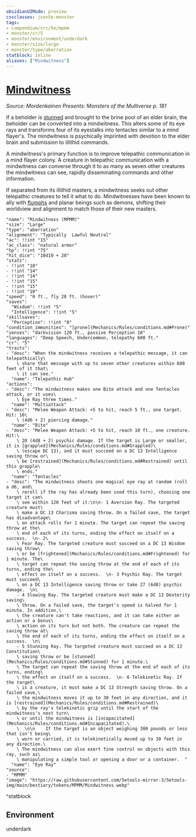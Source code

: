 ```yaml
---
obsidianUIMode: preview
cssclasses: json5e-monster
tags:
- compendium/src/5e/mpmm
- monster/cr/5
- monster/environment/underdark
- monster/size/large
- monster/type/aberration
statblock: inline
aliases: ["Mindwitness"]
---
```

# [Mindwitness](Mechanics\bestiary\aberration/mindwitness-mpmm.md)
*Source: Mordenkainen Presents: Monsters of the Multiverse p. 181*  

If a beholder is [stunned](Mechanics/Rules/conditions.md#Stunned) and brought to the brine pool of an elder brain, the beholder can be converted into a mindwitness. This alters some of its eye rays and transforms four of its eyestalks into tentacles similar to a mind flayer's. The mindwitness is psychically imprinted with devotion to the elder brain and submission to illithid commands.

A mindwitness's primary function is to improve telepathic communication in a mind flayer colony. A creature in telepathic communication with a mindwitness can converse through it to as many as seven other creatures the mindwitness can see, rapidly disseminating commands and other information.

If separated from its illithid masters, a mindwitness seeks out other telepathic creatures to tell it what to do. Mindwitnesses have been known to ally with [flumphs](Mechanics/bestiary/aberration/flumph.md) and planar beings such as demons, shifting their worldview and alignment to match those of their new masters.

```statblock
"name": "Mindwitness (MPMM)"
"size": "Large"
"type": "aberration"
"alignment": "Typically  Lawful Neutral"
"ac": !!int "15"
"ac_class": "natural armor"
"hp": !!int "75"
"hit_dice": "10d10 + 20"
"stats":
- !!int "10"
- !!int "14"
- !!int "14"
- !!int "15"
- !!int "15"
- !!int "10"
"speed": "0 ft., fly 20 ft. (hover)"
"saves":
  "Wisdom": !!int "5"
  "Intelligence": !!int "5"
"skillsaves":
  "Perception": !!int "8"
"condition_immunities": "[prone](Mechanics/Rules/conditions.md#Prone)"
"senses": "darkvision 120 ft., passive Perception 18"
"languages": "Deep Speech, Undercommon, telepathy 600 ft."
"cr": "5"
"traits":
- "desc": "When the mindwitness receives a telepathic message, it can telepathically\
    \ share that message with up to seven other creatures within 600 feet of it that\
    \ it can see."
  "name": "Telepathic Hub"
"actions":
- "desc": "The mindwitness makes one Bite attack and one Tentacles attack, or it uses\
    \ Eye Ray three times."
  "name": "Multiattack"
- "desc": "Melee Weapon Attack: +5 to hit, reach 5 ft., one target. Hit: 16\
    \ (4d6 + 2) piercing damage."
  "name": "Bite"
- "desc": "Melee Weapon Attack: +5 to hit, reach 10 ft., one creature. Hit:\
    \ 20 (4d8 + 2) psychic damage. If the target is Large or smaller, it is [grappled](Mechanics/Rules/conditions.md#Grappled)\
    \ (escape DC 13), and it must succeed on a DC 13 Intelligence saving throw or\
    \ be [restrained](Mechanics/Rules/conditions.md#Restrained) until this grapple\
    \ ends."
  "name": "Tentacles"
- "desc": "The mindwitness shoots one magical eye ray at random (roll a d6, and\
    \ reroll if the ray has already been used this turn), choosing one target it can\
    \ see within 120 feet of it:\n\n- 1 Aversion Ray. The targeted creature must\
    \ make a DC 13 Charisma saving throw. On a failed save, the target has disadvantage\
    \ on attack rolls for 1 minute. The target can repeat the saving throw at the\
    \ end of each of its turns, ending the effect on itself on a success.  \n- 2\
    \ Fear Ray. The targeted creature must succeed on a DC 13 Wisdom saving throw\
    \ or be [frightened](Mechanics/Rules/conditions.md#Frightened) for 1 minute. The\
    \ target can repeat the saving throw at the end of each of its turns, ending the\
    \ effect on itself on a success.  \n- 3 Psychic Ray. The target must succeed\
    \ on a DC 13 Intelligence saving throw or take 27 (6d8) psychic damage.  \n\
    - 4 Slowing Ray. The targeted creature must make a DC 13 Dexterity saving\
    \ throw. On a failed save, the target's speed is halved for 1 minute. In addition,\
    \ the creature can't take reactions, and it can take either an action or a bonus\
    \ action on its turn but not both. The creature can repeat the saving throw at\
    \ the end of each of its turns, ending the effect on itself on a success.  \n\
    - 5 Stunning Ray. The targeted creature must succeed on a DC 13 Constitution\
    \ saving throw or be [stunned](Mechanics/Rules/conditions.md#Stunned) for 1 minute.\
    \ The target can repeat the saving throw at the end of each of its turns, ending\
    \ the effect on itself on a success.  \n- 6 Telekinetic Ray. If the target\
    \ is a creature, it must make a DC 13 Strength saving throw. On a failed save,\
    \ the mindwitness moves it up to 30 feet in any direction, and it is [restrained](Mechanics/Rules/conditions.md#Restrained)\
    \ by the ray's telekinetic grip until the start of the mindwitness's next turn\
    \ or until the mindwitness is [incapacitated](Mechanics/Rules/conditions.md#Incapacitated).\
    \  \n\n    If the target is an object weighing 300 pounds or less that isn't being\
    \ worn or carried, it is telekinetically moved up to 30 feet in any direction.\
    \ The mindwitness can also exert fine control on objects with this ray, such as\
    \ manipulating a simple tool or opening a door or a container.  "
  "name": "Eye Ray"
"source":
- "MPMM"
"image": "https://raw.githubusercontent.com/5etools-mirror-3/5etools-img/main/bestiary/tokens/MPMM/Mindwitness.webp"
```
^statblock

## Environment

underdark